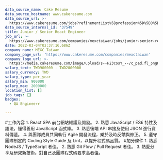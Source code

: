 ```yaml
---
data_source_name: Cake Resume
data_source_hostname: www.cakeresume.com
data_source_url: >-
  https://www.cakeresume.com/jobs?refinementList%5Bprofession%5D%5B0%5D=engineering_qa-engineer&refinementList%5Bsalary_currency%5D=TWD&range%5Bsalary_range%5D%5Bmin%5D=800096
data_source_internal_id: '37549'
title: Junior / Senior React Engineer
job_url: >-
  https://www.cakeresume.com/companies/mexctaiwan/jobs/junior-senior-react-engineer
date: 2022-03-04T02:37:16.686Z
company_name: MEXC Taiwan
company_page_url: 'https://www.cakeresume.com/companies/mexctaiwan'
company_logo_url: >-
  https://media.cakeresume.com/image/upload/s--H23cosY_--/c_pad,fl_png8,h_200,w_200/v1660289506/fmmveipbts2oue0re0bd.png
salary_text: TWD900000 - TWD2000000
salary_currency: TWD
salary_type: per_year
salary_min: 900000
salary_max: 2000000
location_list: []
job_tags: []
badges:
  - QA Engineerr

---
```


#工作內容 1. React SPA 前台網站維護及開發。 2. 熟悉 JavaScript / ES6 特性及語法，懂得善用 JavaScript 函式庫。 3. 熟悉後端 API 串接及使用 JSON 進行資料傳遞。 4. 與團隊成員共同執行 Agile 開發流程，樂於及時反饋與修正。 5. 遵守團隊制定的 Coding Style Guide 及 Lint，以提升程式碼品質。 #加分條件 1. 熟悉 NodeJS / TypeScript 者佳。 2. 熟悉 Git Flow / Pull Request 者佳。 3. 熱愛分享及研究新技術，對自己及團隊程式碼要求高者佳。